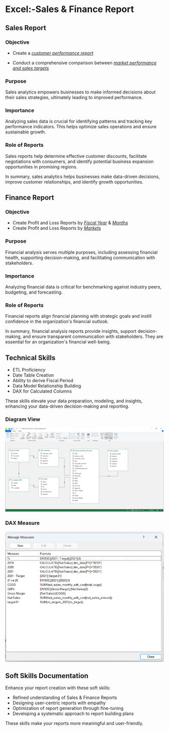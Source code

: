 # Excel:-Sales & Finance Report

## Sales Report


### Objective 
- Create a _[customer performance report](https://github.com/Vishwajeet-Raut/Excel--Sales-Finance-Report/blob/main/Customer%20Performance%20Report.pdf)_ 

- Conduct a comprehensive comparison between _[market performance and sales targets](https://github.com/Vishwajeet-Raut/Excel--Sales-Finance-Report/blob/main/Market%20Performance%20VS%20Target%20Report.pdf)_

### Purpose
Sales analytics empowers businesses to make informed decisions about their sales strategies, ultimately leading to improved performance.

### Importance
Analyzing sales data is crucial for identifying patterns and tracking key performance indicators. This helps optimize sales operations and ensure sustainable growth.

### Role of Reports
Sales reports help determine effective customer discounts, facilitate negotiations with consumers, and identify potential business expansion opportunities in promising regions.

In summary, sales analytics helps businesses make data-driven decisions, improve customer relationships, and identify growth opportunities.



## Finance Report


### Objective
- Create Profit and Loss Reports by _[Fiscal Year](https://github.com/Vishwajeet-Raut/Excel--Sales-Finance-Report/blob/main/P%20%26%20L%20By%20Fiscal%20Year.pdf)_ & _[Months](https://github.com/Vishwajeet-Raut/Excel--Sales-Finance-Report/blob/main/P%20%26%20L%20By%20Months.pdf)_
- Create Profit and Loss Reports by _[Markets](https://github.com/Vishwajeet-Raut/Excel--Sales-Finance-Report/blob/main/P%20%26%20L%20By%20Markets.pdf)_

### Purpose
Financial analysis serves multiple purposes, including assessing financial health, supporting decision-making, and facilitating communication with stakeholders.

### Importance
Analyzing financial data is critical for benchmarking against industry peers, budgeting, and forecasting.

### Role of Reports
Financial reports align financial planning with strategic goals and instill confidence in the organization's financial outlook.

In summary, financial analysis reports provide insights, support decision-making, and ensure transparent communication with stakeholders. They are essential for an organization's financial well-being.


## Technical Skills

- ETL Proficiency
- Date Table Creation
- Ability to derive Fiscal Period
- Data Model Relationship Building
- DAX for Calculated Columns

These skills elevate your data preparation, modeling, and insights, enhancing your data-driven decision-making and reporting.






### Diagram View


![App Screenshot](
    https://github.com/Vishwajeet-Raut/Excel--Sales-Finance-Report/blob/main/Diagram%20View.png
)

### DAX Measure


![App Screenshot](
    https://github.com/Vishwajeet-Raut/Excel--Sales-Finance-Report/blob/main/DAX%20measure.png
)



## Soft Skills Documentation


Enhance your report creation with these soft skills:

- Refined understanding of Sales & Finance Reports
- Designing user-centric reports with empathy
- Optimization of report generation through fine-tuning
- Developing a systematic approach to report building plans

These skills make your reports more meaningful and user-friendly.

